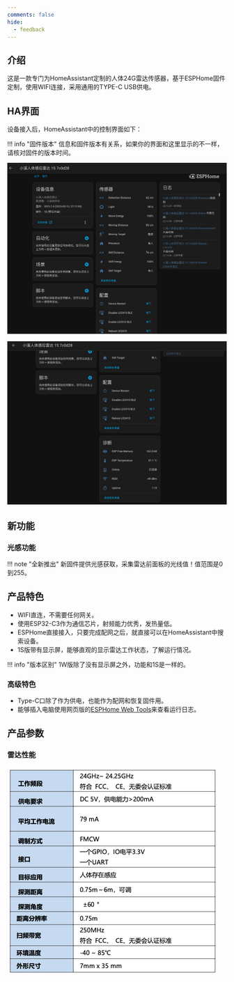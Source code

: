```yaml
---
comments: false
hide:
  - feedback
---
```


## 介绍

这是一款专门为HomeAssistant定制的人体24G雷达传感器，基于ESPHome固件定制，使用WIFI连接，采用通用的TYPE-C USB供电。  

## HA界面
设备接入后，HomeAssistant中的控制界面如下：

!!! info "固件版本"
	信息和固件版本有关系，如果你的界面和这里显示的不一样，请核对固件的版本时间。

![](assets/ha_ui_5.png)

![](assets/ha_ui_6.png)
## 新功能
### 光感功能

!!! note "全新推出"
	新固件提供光感获取，采集雷达前面板的光线值！值范围是0到255。

## 产品特色

- WIFI直连，不需要任何网关。
- 使用ESP32-C3作为通信芯片，射频能力优秀，发热量低。
- ESPHome直接接入，只要完成配网之后，就直接可以在HomeAssistant中搜索设备。
- 1S版带有显示屏，能够直观的显示雷达工作状态，了解运行情况。

!!! info "版本区别"
    1W版除了没有显示屏之外，功能和1S是一样的。  

### 高级特色
- Type-C口除了作为供电，也能作为配网和恢复固件用。
- 能够插入电脑使用网页版的[ESPHome Web Tools](https://web.esphome.io/)来查看运行日志。

## 产品参数

### 雷达性能
![性能和参数](assets/xn_ld2410b.png)